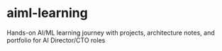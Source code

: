 # aiml-learning
Hands-on AI/ML learning journey with projects, architecture notes, and portfolio for AI Director/CTO roles
